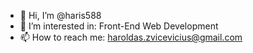 - 👋 Hi, I’m @haris588
- 👀 I’m interested in: Front-End Web Development
- 📫 How to reach me: haroldas.zvicevicius@gmail.com

<!---
haris588/haris588 is a ✨ special ✨ repository because its `README.md` (this file) appears on your GitHub profile.
You can click the Preview link to take a look at your changes.
--->
